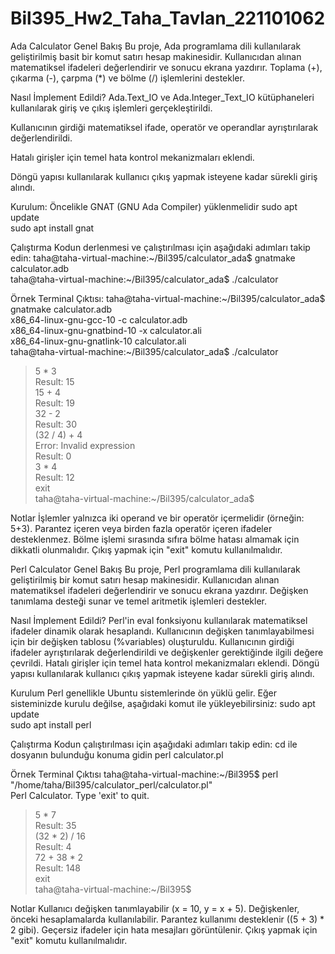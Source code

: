 # Bil395_Hw2_Taha_Tavlan_221101062

Ada Calculator
Genel Bakış
Bu proje, Ada programlama dili kullanılarak geliştirilmiş basit bir komut satırı hesap makinesidir. Kullanıcıdan alınan matematiksel ifadeleri değerlendirir ve sonucu ekrana yazdırır. Toplama (+), çıkarma (-), çarpma (*) ve bölme (/) işlemlerini destekler.

Nasıl İmplement Edildi?
Ada.Text_IO ve Ada.Integer_Text_IO kütüphaneleri kullanılarak giriş ve çıkış işlemleri gerçekleştirildi.

Kullanıcının girdiği matematiksel ifade, operatör ve operandlar ayrıştırılarak değerlendirildi.

Hatalı girişler için temel hata kontrol mekanizmaları eklendi.

Döngü yapısı kullanılarak kullanıcı çıkış yapmak isteyene kadar sürekli giriş alındı.

Kurulum:
  Öncelikle GNAT (GNU Ada Compiler) yüklenmelidir
    sudo apt update  
    sudo apt install gnat  

Çalıştırma
  Kodun derlenmesi ve çalıştırılması için aşağıdaki adımları takip edin:
    taha@taha-virtual-machine:~/Bil395/calculator_ada$ gnatmake calculator.adb  
    taha@taha-virtual-machine:~/Bil395/calculator_ada$ ./calculator  

Örnek Terminal Çıktısı:
  taha@taha-virtual-machine:~/Bil395/calculator_ada$ gnatmake calculator.adb  
  x86_64-linux-gnu-gcc-10 -c calculator.adb  
  x86_64-linux-gnu-gnatbind-10 -x calculator.ali  
  x86_64-linux-gnu-gnatlink-10 calculator.ali  
  taha@taha-virtual-machine:~/Bil395/calculator_ada$ ./calculator  
  > 5 * 3  
  Result:  15  
  > 15 + 4  
  Result:  19  
  > 32 - 2  
  Result:  30  
  > (32 / 4) + 4  
  Error: Invalid expression  
  Result:  0  
  > 3 * 4  
  Result:  12  
  > exit  
  taha@taha-virtual-machine:~/Bil395/calculator_ada$  

Notlar
  İşlemler yalnızca iki operand ve bir operatör içermelidir (örneğin: 5+3). Parantez içeren veya birden fazla operatör içeren ifadeler desteklenmez.
  Bölme işlemi sırasında sıfıra bölme hatası almamak için dikkatli olunmalıdır.
  Çıkış yapmak için "exit" komutu kullanılmalıdır.



Perl Calculator
Genel Bakış
Bu proje, Perl programlama dili kullanılarak geliştirilmiş bir komut satırı hesap makinesidir. Kullanıcıdan alınan matematiksel ifadeleri değerlendirir ve sonucu ekrana yazdırır. Değişken tanımlama desteği sunar ve temel aritmetik işlemleri destekler.

Nasıl İmplement Edildi?
  Perl'in eval fonksiyonu kullanılarak matematiksel ifadeler dinamik olarak hesaplandı.
  Kullanıcının değişken tanımlayabilmesi için bir değişken tablosu (%variables) oluşturuldu.
  Kullanıcının girdiği ifadeler ayrıştırılarak değerlendirildi ve değişkenler gerektiğinde ilgili değere çevrildi.
  Hatalı girişler için temel hata kontrol mekanizmaları eklendi.
  Döngü yapısı kullanılarak kullanıcı çıkış yapmak isteyene kadar sürekli giriş alındı.

Kurulum
  Perl genellikle Ubuntu sistemlerinde ön yüklü gelir. Eğer sisteminizde kurulu değilse, aşağıdaki komut ile yükleyebilirsiniz:
    sudo apt update  
    sudo apt install perl  

Çalıştırma
  Kodun çalıştırılması için aşağıdaki adımları takip edin:
    cd ile dosyanın bulunduğu konuma gidin
    perl calculator.pl  

Örnek Terminal Çıktısı
  taha@taha-virtual-machine:~/Bil395$ perl "/home/taha/Bil395/calculator_perl/calculator.pl"  
  Perl Calculator. Type 'exit' to quit.  
  > 5 * 7  
  Result: 35  
  > (32 * 2) / 16  
  Result: 4  
  > 72 + 38 * 2  
  Result: 148  
  > exit  
  taha@taha-virtual-machine:~/Bil395$  

Notlar
  Kullanıcı değişken tanımlayabilir (x = 10, y = x + 5). Değişkenler, önceki hesaplamalarda kullanılabilir.
  Parantez kullanımı desteklenir ((5 + 3) * 2 gibi).
  Geçersiz ifadeler için hata mesajları görüntülenir.
  Çıkış yapmak için "exit" komutu kullanılmalıdır.


































  
